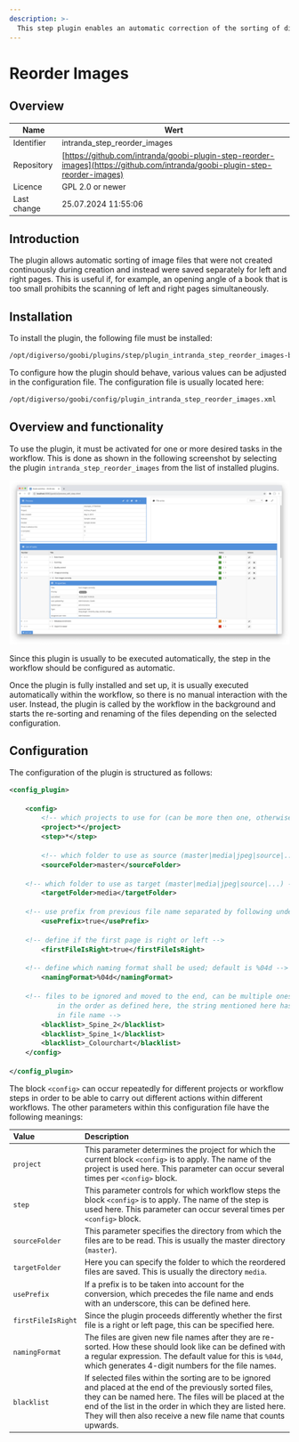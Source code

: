 ```yaml
---
description: >-
  This step plugin enables an automatic correction of the sorting of digitised material that was created separately for right and left book pages.
---
```


# Reorder Images

## Overview

Name                     | Wert
-------------------------|-----------
Identifier               | intranda_step_reorder_images
Repository               | [https://github.com/intranda/goobi-plugin-step-reorder-images](https://github.com/intranda/goobi-plugin-step-reorder-images)
Licence              | GPL 2.0 or newer 
Last change    | 25.07.2024 11:55:06


## Introduction
The plugin allows automatic sorting of image files that were not created continuously during creation and instead were saved separately for left and right pages. This is useful if, for example, an opening angle of a book that is too small prohibits the scanning of left and right pages simultaneously.


## Installation
To install the plugin, the following file must be installed:

```bash
/opt/digiverso/goobi/plugins/step/plugin_intranda_step_reorder_images-base.jar
```

To configure how the plugin should behave, various values can be adjusted in the configuration file. The configuration file is usually located here:

```bash
/opt/digiverso/goobi/config/plugin_intranda_step_reorder_images.xml
```

## Overview and functionality
To use the plugin, it must be activated for one or more desired tasks in the workflow. This is done as shown in the following screenshot by selecting the plugin `intranda_step_reorder_images` from the list of installed plugins.

![Assigning the plugin to a specific task](images/goobi-plugin-step-reorder-images_screen1_en.png)

Since this plugin is usually to be executed automatically, the step in the workflow should be configured as automatic.

Once the plugin is fully installed and set up, it is usually executed automatically within the workflow, so there is no manual interaction with the user. Instead, the plugin is called by the workflow in the background and starts the re-sorting and renaming of the files depending on the selected configuration.


## Configuration
The configuration of the plugin is structured as follows:

```xml
<config_plugin>

    <config>
        <!-- which projects to use for (can be more then one, otherwise use *) -->
        <project>*</project>
        <step>*</step>

        <!-- which folder to use as source (master|media|jpeg|source|...) -->
        <sourceFolder>master</sourceFolder>

    <!-- which folder to use as target (master|media|jpeg|source|...) -->
        <targetFolder>media</targetFolder>

    <!-- use prefix from previous file name separated by following underscore -->
        <usePrefix>true</usePrefix>

    <!-- define if the first page is right or left -->
        <firstFileIsRight>true</firstFileIsRight>

    <!-- define which naming format shall be used; default is %04d -->
        <namingFormat>%04d</namingFormat>

    <!-- files to be ignored and moved to the end, can be multiple ones, used
            in the order as defined here, the string mentioned here has to be contained
            in file name -->
        <blacklist>_Spine_2</blacklist>
        <blacklist>_Spine_1</blacklist>
        <blacklist>_Colourchart</blacklist>
    </config>

</config_plugin>
```

The block `<config>` can occur repeatedly for different projects or workflow steps in order to be able to carry out different actions within different workflows. The other parameters within this configuration file have the following meanings:

| Value | Description |
| :--- | :--- |
| `project` | This parameter determines the project for which the current block `<config>` is to apply. The name of the project is used here. This parameter can occur several times per `<config>` block. |
| `step` | This parameter controls for which workflow steps the block `<config>` is to apply. The name of the step is used here. This parameter can occur several times per `<config>` block. |
| `sourceFolder` | This parameter specifies the directory from which the files are to be read. This is usually the master directory (`master`). |
| `targetFolder` | Here you can specify the folder to which the reordered files are saved. This is usually the directory `media`. |
| `usePrefix` | If a prefix is to be taken into account for the conversion, which precedes the file name and ends with an underscore, this can be defined here. |
| `firstFileIsRight` | Since the plugin proceeds differently whether the first file is a right or left page, this can be specified here. |
| `namingFormat` | The files are given new file names after they are re-sorted. How these should look like can be defined with a regular expression. The default value for this is `%04d`, which generates 4-digit numbers for the file names. |
| `blacklist` | If selected files within the sorting are to be ignored and placed at the end of the previously sorted files, they can be named here. The files will be placed at the end of the list in the order in which they are listed here. They will then also receive a new file name that counts upwards. |
